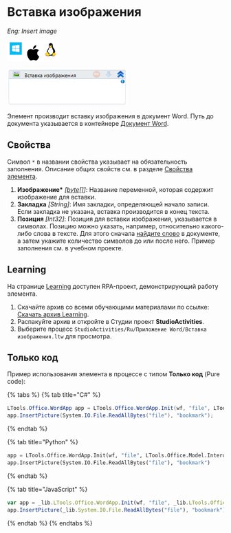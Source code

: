 # Вставка изображения

*Eng: Insert image*

![](<../../../.gitbook/assets/image (100) (1) (1) (1) (1) (1) (1) (1) (2) (249).png>)

![](<../../../.gitbook/assets/image (204).png>)

Элемент производит вставку изображения в документ Word. Путь до документа указывается в контейнере [Документ Word](https://docs.primo-rpa.ru/primo-rpa/g_elements/el_basic/els_word/el_word_app?q=%D0%94%D0%BE%D0%BA%D1%83%D0%BC%D0%B5%D0%BD%D1%82+Word).


## Свойства
Символ `*` в названии свойства указывает на обязательность заполнения. Описание общих свойств см. в разделе [Свойства элемента](https://docs.primo-rpa.ru/primo-rpa/primo-studio/process/elements#svoistva-elementa).

1. **Изображение\*** *[[byte[]](https://learn.microsoft.com/ru-ru/dotnet/api/system.byte?view=net-8.0&viewFallbackFrom=net-4.6.1)]*: Название переменной, которая содержит изображение для вставки. 
2. **Закладка** *[String]*: Имя закладки, определяющей начало записи. Если закладка не указана, вставка производится в конец текста.
3. **Позиция** *[Int32]*: Позиция для вставки изображения, указывается в символах. Позицию можно указать, например, относительно какого-либо слова в тексте. Для этого сначала [найдите слово](https://docs.primo-rpa.ru/primo-rpa/g_elements/el_basic/els_word/el_word_find) в документе, а затем укажите количество символов до или после него. Пример заполнения см. в учебном проекте.


## Learning

На странице [Learning](https://github.com/PrimoRPA/Learning) доступен RPA-проект, демонстрирующий работу элемента.

1. Скачайте архив со всеми обучающими материалами по ссылке: [Скачать архив Learning](https://github.com/PrimoRPA/Learning/archive/refs/heads/master.zip).
2. Распакуйте архив и откройте в Студии проект **StudioActivities**.
3. Выберите процесс `StudioActivities/Ru/Приложение Word/Вставка изображения.ltw` для просмотра.

## Только код
Пример использования элемента в процессе с типом **Только код** (Pure code):


{% tabs %}
{% tab title="C#" %}
```csharp
LTools.Office.WordApp app = LTools.Office.WordApp.Init(wf, "file", LTools.Office.Model.InteropTypes.DX);
app.InsertPicture(System.IO.File.ReadAllBytes("file"), "bookmark");
```
{% endtab %}

{% tab title="Python" %}
```python
app = LTools.Office.WordApp.Init(wf, "file", LTools.Office.Model.InteropTypes.DX)
app.InsertPicture(System.IO.File.ReadAllBytes("file"), "bookmark")
```
{% endtab %}

{% tab title="JavaScript" %}
```javascript
var app = _lib.LTools.Office.WordApp.Init(wf, "file", _lib.LTools.Office.Model.InteropTypes.DX);
app.InsertPicture(_lib.System.IO.File.ReadAllBytes("file"), "bookmark");
```
{% endtab %}
{% endtabs %}
